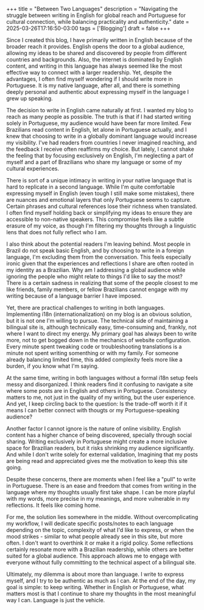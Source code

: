 +++
title = "Between Two Languages"
description = "Navigating the struggle between writing in English for global reach and Portuguese for cultural connection, while balancing practicality and authenticity."
date = 2025-03-26T17:16:50-03:00
tags = ['Blogging']
draft = false
+++

Since I created this blog, I have primarily written in English because of the broader reach it provides. English opens the door to a global audience, allowing my ideas to be shared and discovered by people from different countries and backgrounds. Also, the internet is dominated by English content, and writing in this language has always seemed like the most effective way to connect with a larger readership. Yet, despite the advantages, I often find myself wondering if I should write more in Portuguese. It is my native language, after all, and there is something deeply personal and authentic about expressing myself in the language I grew up speaking.

The decision to write in English came naturally at first. I wanted my blog to reach as many people as possible. The truth is that if I had started writing solely in Portuguese, my audience would have been far more limited. Few Brazilians read content in English, let alone in Portuguese actually, and I knew that choosing to write in a globally dominant language would increase my visibility. I've had readers from countries I never imagined reaching, and the feedback I receive often reaffirms my choice. But lately, I cannot shake the feeling that by focusing exclusively on English, I'm neglecting a part of myself and a part of Brazilians who share my language or some of my cultural experiences.

There is sort of a unique intimacy in writing in your native language that is hard to replicate in a second language. While I'm quite comfortable expressing myself in English (even tough I still make some mistakes), there are nuances and emotional layers that only Portuguese seems to capture. Certain phrases and cultural references lose their richness when translated. I often find myself holding back or simplifying my ideas to ensure they are accessible to non-native speakers. This compromise feels like a subtle erasure of my voice, as though I'm filtering my thoughts through a linguistic lens that does not fully reflect who I am.

I also think about the potential readers I'm leaving behind. Most people in Brazil do not speak basic English, and by choosing to write in a foreign language, I'm excluding them from the conversation. This feels especially ironic given that the experiences and reflections I share are often rooted in my identity as a Brazilian. Why am I addressing a global audience while ignoring the people who might relate to things I'd like to say the most? There is a certain sadness in realizing that some of the people closest to me like friends, family members, or fellow Brazilians cannot engage with my writing because of a language barrier I have imposed.

Yet, there are practical challenges to writing in both languages. Implementing i18n (internationalization) on my blog is an obvious solution, but it is not one I'm willing to pursue. The technical side of maintaining a bilingual site is, although technically easy, time-consuming and, frankly, not where I want to direct my energy. My primary goal has always been to write more, not to get bogged down in the mechanics of website configuration. Every minute spent tweaking code or troubleshooting translations is a minute not spent writing somenthing or with my family. For someone already balancing limited time, this added complexity feels more like a burden, if you know what I'm saying.

At the same time, writing in both languages without a formal i18n setup feels messy and disorganized. I think readers find it confusing to navigate a site where some posts are in English and others in Portuguese. Consistency matters to me, not just in the quality of my writing, but the user experience. And yet, I keep circling back to the question: Is the trade-off worth it if it means I can better connect with thougts or my Portuguese-speaking audience?

Another factor I cannot ignore is the nature of online visibility. English content has a higher chance of being discovered, specially through social sharing. Writing exclusively in Portuguese might create a more inclusive space for Brazilian readers, but it risks shrinking my audience significantly. And while I don't write solely for external validation, Imagining that my posts are being read and appreciated gives me the motivation to keep this site going.

Despite these concerns, there are moments when I feel like a "pull" to write in Portuguese. There is an ease and freedom that comes from writing in the language where my thoughts usually first take shape. I can be more playful with my words, more precise in my meanings, and more vulnerable in my reflections. It feels like coming home.

For me, the solution lies somewhere in the middle. Without overcomplicating my workflow, I will dedicate specific posts/notes to each language depending on the topic, complexity of what I'd like to express, or when the mood strikes - similar to what people already see in this site, but more often. I don't want to overthink it or make it a rigid policy. Some reflections certainly resonate more with a Brazilian readership, while others are better suited for a global audience. This approach allows me to engage with everyone without fully committing to the technical aspect of a bilingual site.

Ultimately, my dilemma is about more than language. I write to express myself, and I try to be authentic as much as I can. At the end of the day, my goal is simple: to keep writing. Whether in English or Portuguese, what matters most is that I continue to share my thoughts in the most meaningful way I can. Language is just the vehicle.
